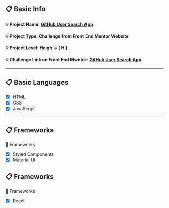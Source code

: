 ## :clipboard: Basic Info
   #### :bulb: Project Name: [**GitHub User Search App**](https://a7m3d000.github.io/H--GitHub-User-Search-App/)
   #### :bulb: Project Type: **Challenge** from **Front End Mentor** Website 
   #### :bulb: Project Level: **Heigh** -> **[ H ]**
   
   #### :bulb: Challenge Link on Front End Mwntor: [**GitHub User Search App**](https://www.frontendmentor.io/challenges/github-user-search-app-Q09YOgaH6)
   
---

## :clipboard: Basic Languages
 - [x] HTML
 - [x] CSS
 - [x] JavaScript

---

## :clipboard: Frameworks
:pushpin: Frameworks
   - [x] Styled Components
   - [x] Material UI

## :clipboard: Frameworks
 :pushpin: Frameworks
   - [x] React

